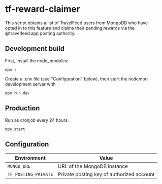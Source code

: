 # tf-reward-claimer

This script obtains a list of TravelFeed users from MongoDB who have opted in to this feature and claims their pending rewards via the @travelfeed.app posting authority.

## Development build

First, install the node_modules:

```
npm i
```

Create a .env file (see "Configuration" below), then start the nodemon development server with

```
npm run dev
```

## Production

Run as cronjob every 24 hours.

```
npm start
```

## Configuration

| Environment          | Value                                     |
| -------------------- | ----------------------------------------- |
| `MONGO_URL`          | URL of the MongoDB instance               |
| `TF_POSTING_PRIVATE` | Private posting key of authorized account |
